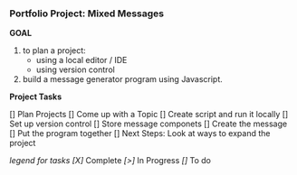 ### Portfolio Project: Mixed Messages

**GOAL**

1. to plan a project:
    * using a local editor / IDE
    * using version control
2. build a message generator program using Javascript.

**Project Tasks**

[] Plan Projects
[] Come up with a Topic
[] Create script and run it locally
[] Set up version control
[] Store message componets
[] Create the message
[] Put the program together
[] Next Steps: Look at ways to expand the project

*legend for tasks*
*[X]* Complete
*[>]* In Progress
*[]*  To do